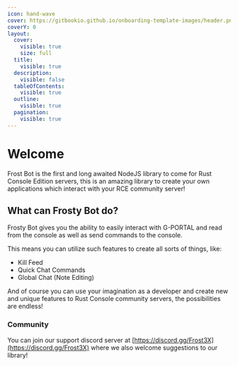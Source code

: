 ```yaml
---
icon: hand-wave
cover: https://gitbookio.github.io/onboarding-template-images/header.png
coverY: 0
layout:
  cover:
    visible: true
    size: full
  title:
    visible: true
  description:
    visible: false
  tableOfContents:
    visible: true
  outline:
    visible: true
  pagination:
    visible: true
---
```


# Welcome

Frost Bot is the first and long awaited NodeJS library to come for Rust Console Edition servers, this is an amazing library to create your own applications which interact with your RCE community server!

## What can Frosty Bot do?

Frosty Bot gives you the ability to easily interact with G-PORTAL and read from the console as well as send commands to the console.

This means you can utilize such features to create all sorts of things, like:

* Kill Feed
* Quick Chat Commands
* Global Chat (Note Editing)

And of course you can use your imagination as a developer and create new and unique features to Rust Console community servers, the possibilities are endless!

### Community <a href="#community" id="community"></a>

You can join our support discord server at [https://discord.gg/Frost3X](https://discord.gg/Frost3X) where we also welcome suggestions to our library!
